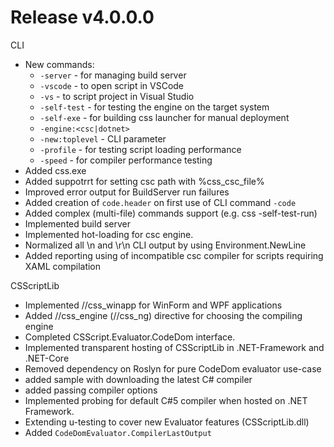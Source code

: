 # Release v4.0.0.0

CLI
- New commands:
	- `-server` - for managing build server 
	- `-vscode` - to open script in VSCode
	- `-vs` - to script project in Visual Studio
	- `-self-test` - for testing the engine on the target system
	- `-self-exe` - for building css launcher for manual deployment
	- `-engine:<csc|dotnet>`
	- `-new:toplevel` - CLI parameter
	- `-profile` - for testing script loading performance
	- `-speed` - for compiler performance testing
- Added css.exe
- Added suppotrrt for setting csc path with %css_csc_file%
- Improved error output for BuildServer run failures
- Added creation of `code.header` on first use of CLI command `-code`
- Added complex (multi-file) commands support (e.g. css -self-test-run)
- Implemented build server
- Implemented hot-loading for csc engine.
- Normalized all \n and \r\n CLI output by using Environment.NewLine
- Added reporting using of incompatible csc compiler for scripts requiring XAML compilation  

CSScriptLib
- Implemented //css_winapp for WinForm and WPF applications
- Added //css_engine (//css_ng) directive for choosing the compiling engine
- Completed CSScript.Evaluator.CodeDom interface.
- Implemented transparent hosting of CSScriptLib in .NET-Framework and .NET-Core
- Removed dependency on Roslyn for pure CodeDom evaluator use-case
- added sample with downloading the latest C# compiler
- added passing compiler options
- Implemented probing for default C#5 compiler when hosted on .NET Framework.
- Extending u-testing to cover new Evaluator features (CSScriptLib.dll)
- Added `CodeDomEvaluator.CompilerLastOutput`

